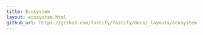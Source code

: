 ```yaml
---
title: Ecosystem
layout: ecosystem.html
github_url: https://github.com/fastify/fastify/docs/_layouts/ecosystem.html
---
```


